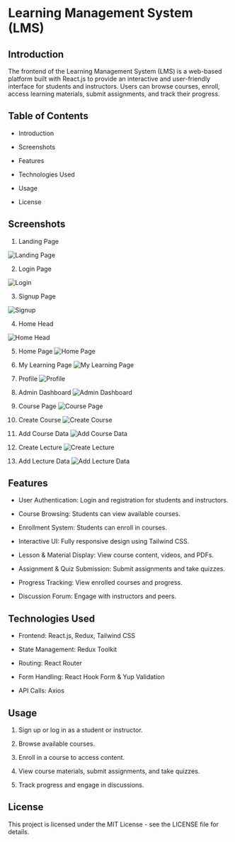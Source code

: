# Learning Management System (LMS)

## Introduction

The frontend of the Learning Management System (LMS) is a web-based platform built with React.js to provide an interactive and user-friendly interface for students and instructors. Users can browse courses, enroll, access learning materials, submit assignments, and track their progress.

## Table of Contents

* Introduction

* Screenshots

* Features

* Technologies Used

* Usage


* License

## Screenshots

1. Landing Page

![Landing Page](./src/assets/img1.png)

2. Login Page

![Login](./src/assets/img2.png)

3. Signup Page

![Signup](./src/assets/img3.png)

4. Home Head

![Home Head](./src/assets/img4.png)

5. Home Page
![Home Page](./src/assets/img5.png)

6. My Learning Page
![My Learning Page](./src/assets/img6.png)

7. Profile
![Profile](./src/assets/img7.png)

8. Admin Dashboard
![Admin Dashboard](./src/assets/img8.png)

9. Course Page
![Course Page](./src/assets/img9.png)

10. Create Course
![Create Course](./src/assets/img10.png)

11. Add Course Data
![Add Course Data](./src/assets/img11.png)

12. Create Lecture
![Create Lecture](./src/assets/img12.png)

13. Add Lecture Data
![Add Lecture Data](./src/assets/img13.png)

## Features

* User Authentication: Login and registration for students and instructors.

* Course Browsing: Students can view available courses.

* Enrollment System: Students can enroll in courses.

* Interactive UI: Fully responsive design using Tailwind CSS.

* Lesson & Material Display: View course content, videos, and PDFs.

* Assignment & Quiz Submission: Submit assignments and take quizzes.

* Progress Tracking: View enrolled courses and progress.

* Discussion Forum: Engage with instructors and peers.

## Technologies Used

* Frontend: React.js, Redux, Tailwind CSS

* State Management: Redux Toolkit

* Routing: React Router

* Form Handling: React Hook Form & Yup Validation

* API Calls: Axios

## Usage

1. Sign up or log in as a student or instructor.

2. Browse available courses.

3. Enroll in a course to access content.

4. View course materials, submit assignments, and take quizzes.

5. Track progress and engage in discussions.

## License

This project is licensed under the MIT License - see the LICENSE file for details.